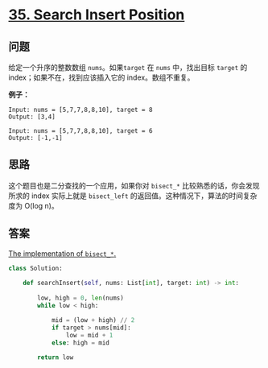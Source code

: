 # [35. Search Insert Position](https://leetcode.com/problems/search-insert-position/)

## 问题

给定一个升序的整数数组 `nums`。如果`target` 在 `nums` 中，找出目标 `target` 的 index；如果不在，找到应该插入它的 index。数组不重复。

**例子：**

```
Input: nums = [5,7,7,8,8,10], target = 8
Output: [3,4]

Input: nums = [5,7,7,8,8,10], target = 6
Output: [-1,-1]
```

## 思路

这个题目也是二分查找的一个应用，如果你对 `bisect_*` 比较熟悉的话，你会发现所求的 index 实际上就是 `bisect_left` 的返回值。这种情况下，算法的时间复杂度为 O(log n)。


## 答案

[The implementation of `bisect_*`.](https://github.com/python/cpython/blob/3.8/Lib/bisect.py)

```python
class Solution:
    
    def searchInsert(self, nums: List[int], target: int) -> int:
        
        low, high = 0, len(nums)
        while low < high:

            mid = (low + high) // 2
            if target > nums[mid]:
                low = mid + 1
            else: high = mid
                
        return low
```

